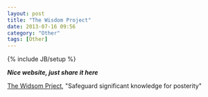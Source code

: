 ```yaml
---
layout: post
title: "The Wisdom Project"
date: 2013-07-16 09:56
category: "Other"
tags: [Other]
---
```


{% include JB/setup %}


***Nice website, just share it here***

[The Widsom Prject](http://www.wisdomproject.cc), "Safeguard significant knowledge for posterity"

